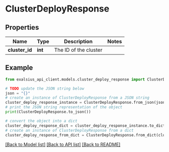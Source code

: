 # ClusterDeployResponse


## Properties

Name | Type | Description | Notes
------------ | ------------- | ------------- | -------------
**cluster_id** | **int** | The ID of the cluster | 

## Example

```python
from exalsius_api_client.models.cluster_deploy_response import ClusterDeployResponse

# TODO update the JSON string below
json = "{}"
# create an instance of ClusterDeployResponse from a JSON string
cluster_deploy_response_instance = ClusterDeployResponse.from_json(json)
# print the JSON string representation of the object
print(ClusterDeployResponse.to_json())

# convert the object into a dict
cluster_deploy_response_dict = cluster_deploy_response_instance.to_dict()
# create an instance of ClusterDeployResponse from a dict
cluster_deploy_response_from_dict = ClusterDeployResponse.from_dict(cluster_deploy_response_dict)
```
[[Back to Model list]](../README.md#documentation-for-models) [[Back to API list]](../README.md#documentation-for-api-endpoints) [[Back to README]](../README.md)


